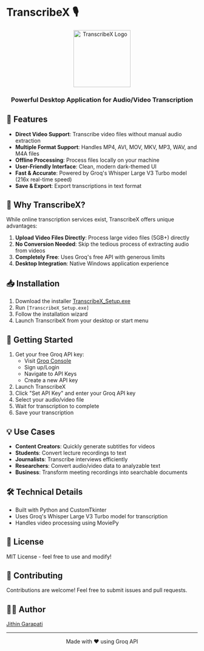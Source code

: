 # TranscribeX 🎙️

<div align="center">
  <img src="TranscribeX.ico" alt="TranscribeX Logo" width="150">
  <h3>Powerful Desktop Application for Audio/Video Transcription</h3>
</div>

## 🌟 Features

- **Direct Video Support**: Transcribe video files without manual audio extraction
- **Multiple Format Support**: Handles MP4, AVI, MOV, MKV, MP3, WAV, and M4A files
- **Offline Processing**: Process files locally on your machine
- **User-Friendly Interface**: Clean, modern dark-themed UI
- **Fast & Accurate**: Powered by Groq's Whisper Large V3 Turbo model (216x real-time speed)
- **Save & Export**: Export transcriptions in text format

## 🚀 Why TranscribeX?

While online transcription services exist, TranscribeX offers unique advantages:

1. **Upload Video Files Directly**: Process large video files (5GB+) directly
3. **No Conversion Needed**: Skip the tedious process of extracting audio from videos
4. **Completely Free**: Uses Groq's free API with generous limits 
5. **Desktop Integration**: Native Windows application experience


## 📥 Installation

1. Download the installer [TranscribeX_Setup.exe](https://github.com/Jithin-Garapati/TranscribeX/releases/download/v1.0.0/TranscribeX_Setup.exe)
2. Run `[TranscribeX_Setup.exe]`
3. Follow the installation wizard
4. Launch TranscribeX from your desktop or start menu

## 🔑 Getting Started

1. Get your free Groq API key:
   - Visit [Groq Console](https://console.groq.com/playground)
   - Sign up/Login
   - Navigate to API Keys
   - Create a new API key
2. Launch TranscribeX
3. Click "Set API Key" and enter your Groq API key
4. Select your audio/video file
5. Wait for transcription to complete
6. Save your transcription

## 💡 Use Cases

- **Content Creators**: Quickly generate subtitles for videos
- **Students**: Convert lecture recordings to text
- **Journalists**: Transcribe interviews efficiently
- **Researchers**: Convert audio/video data to analyzable text
- **Business**: Transform meeting recordings into searchable documents

## 🛠️ Technical Details

- Built with Python and CustomTkinter
- Uses Groq's Whisper Large V3 Turbo model for transcription
- Handles video processing using MoviePy


## 📝 License

MIT License - feel free to use and modify!

## 🤝 Contributing

Contributions are welcome! Feel free to submit issues and pull requests.

## 👨‍💻 Author

[Jithin Garapati](https://github.com/Jithin-Garapati)

---

<div align="center">
Made with ❤️ using Groq API
</div> 
